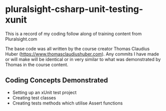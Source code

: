 # pluralsight-csharp-unit-testing-xunit

This is a record of my coding follow along of training content from 
Pluralsight.com

The base code was all written by the course creator Thomas Claudius Huber
(https://www.thomasclaudiushuber.com). Any commits I have made or will make
will be identical or in very similar to what was demonstrated by Thomas in
the course content.

## Coding Concepts Demonstrated

- Setting up an xUnit test project
- Creating test classes
- Creating tests methods which utilise Assert functions